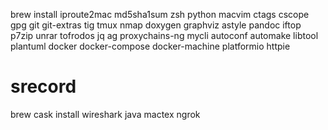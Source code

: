 brew install
iproute2mac md5sha1sum zsh python macvim ctags cscope gpg git git-extras tig tmux nmap doxygen graphviz astyle pandoc iftop p7zip unrar tofrodos jq ag proxychains-ng mycli autoconf automake libtool plantuml docker docker-compose docker-machine platformio httpie

# srecord

brew cask install
wireshark java mactex ngrok
